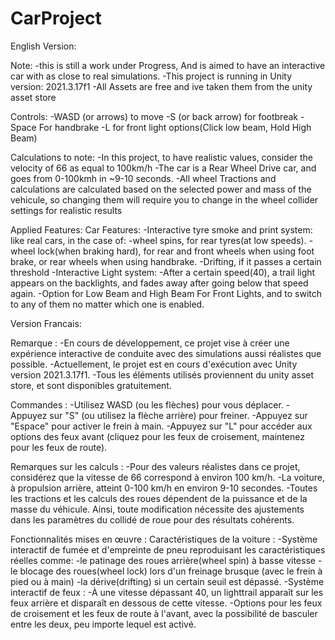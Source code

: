 # CarProject
English Version:

Note: 
  -this is still a work under Progress, And is aimed to have an interactive car with as close to real simulations.
  -This project is running in Unity version: 2021.3.17f1
  -All Assets are free and ive taken them from the unity asset store

Controls:
  -WASD (or arrows) to move
  -S (or back arrow) for footbreak 
  -Space For handbrake
  -L for front light options(Click low beam, Hold High Beam)

Calculations to note:
  -In this project, to have realistic values, consider the velocity of 66 as equal to 100km/h
  -The car is a Rear Wheel Drive car, and goes from 0-100kmh in ~9-10 seconds.
  -All wheel Tractions and calculations are calculated based on the selected power and mass of the vehicule, so changing them will require you to change in the wheel collider settings for realistic results

Applied Features:
  Car Features:
    -Interactive tyre smoke and print system: like real cars, in the case of:
      -wheel spins, for rear tyres(at low speeds).
      -wheel lock(when braking hard), for rear and front wheels when using foot brake, or rear wheels when using handbrake.
      -Drifting, if it passes a certain threshold
    -Interactive Light system:
      -After a certain speed(40), a trail light appears on the backlights, and fades away after going below that speed again.
      -Option for Low Beam and High Beam For Front Lights, and to switch to any of them no matter which one is enabled.


    
Version Francais:

Remarque :
  -En cours de développement, ce projet vise à créer une expérience interactive de conduite avec des simulations aussi réalistes que possible.
  -Actuellement, le projet est en cours d'exécution avec Unity version 2021.3.17f1.
  -Tous les éléments utilisés proviennent du unity asset store, et sont disponibles gratuitement.
  
Commandes :
  -Utilisez WASD (ou les flèches) pour vous déplacer.
  -Appuyez sur "S" (ou utilisez la flèche arrière) pour freiner.
  -Appuyez sur "Espace" pour activer le frein à main.
  -Appuyez sur "L" pour accéder aux options des feux avant (cliquez pour les feux de croisement, maintenez pour les feux de route).
  
Remarques sur les calculs :
  -Pour des valeurs réalistes dans ce projet, considérez que la vitesse de 66 correspond à environ 100 km/h.
  -La voiture, à propulsion arrière, atteint 0-100 km/h en environ 9-10 secondes.
  -Toutes les tractions et les calculs des roues dépendent de la puissance et de la masse du véhicule. Ainsi, toute modification nécessite des ajustements dans les paramètres du collidé de roue pour des résultats cohérents.
  
Fonctionnalités mises en œuvre :
  Caractéristiques de la voiture :
    -Système interactif de fumée et d'empreinte de pneu reproduisant les caractéristiques réelles comme:
      -le patinage des roues arrière(wheel spin) à basse vitesse
      -le blocage des roues(wheel lock) lors d'un freinage brusque (avec le frein à pied ou à main)
      -la dérive(drifting) si un certain seuil est dépassé.
    -Système interactif de feux :
      -À une vitesse dépassant 40, un lighttrail apparaît sur les feux arrière et disparaît en dessous de cette vitesse.
      -Options pour les feux de croisement et les feux de route à l'avant, avec la possibilité de basculer entre les deux, peu importe lequel est activé.

